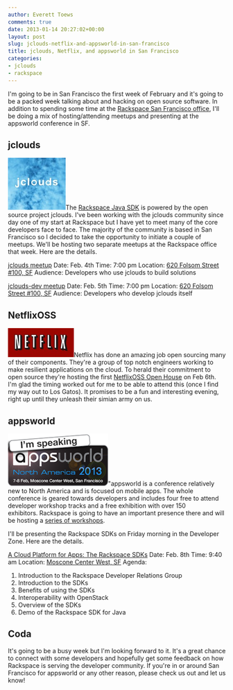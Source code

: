 ```yaml
---
author: Everett Toews
comments: true
date: 2013-01-14 20:27:02+00:00
layout: post
slug: jclouds-netflix-and-appsworld-in-san-francisco
title: jclouds, Netflix, and appsworld in San Francisco
categories:
- jclouds
- rackspace
---
```


I'm going to be in San Francisco the first week of February and it's going to be a packed week talking about and hacking on open source software. In addition to spending some time at the [Rackspace San Francisco office](http://rackertalent.com/sanfrancisco/), I'll be doing a mix of hosting/attending meetups and presenting at the appsworld conference in SF.

## jclouds

<img class="img-right" src="/img/posts/jclouds.jpg"/>The [Rackspace Java SDK](http://docs.rackspace.com/sdks/guide/content/java.html) is powered by the open source project jclouds. I've been working with the jclouds community since day one of my start at Rackspace but I have yet to meet many of the core developers face to face. The majority of the community is based in San Francisco so I decided to take the opportunity to initiate a couple of meetups. We'll be hosting two separate meetups at the Rackspace office that week. Here are the details.

[jclouds meetup](http://www.meetup.com/jclouds/events/99094612/)
Date: Feb. 4th
Time: 7:00 pm
Location: [620 Folsom Street #100, SF](https://maps.google.com/maps?q=Rackspace&hl=en&ll=37.7853,-122.397501&spn=0.009819,0.01929&cid=5486495890908256018&gl=US&t=m&z=16&iwloc=A)
Audience: Developers who use jclouds to build solutions

[jclouds-dev meetup](https://groups.google.com/d/msg/jclouds-dev/lMxzIWmFPE8/rawCJunSuPQJ)
Date: Feb. 5th
Time: 7:00 pm
Location: [620 Folsom Street #100, SF](https://maps.google.com/maps?q=Rackspace&hl=en&ll=37.7853,-122.397501&spn=0.009819,0.01929&cid=5486495890908256018&gl=US&t=m&z=16&iwloc=A)
Audience: Developers who develop jclouds itself

## NetflixOSS


<img class="img-right" src="/img/posts/netflix.jpg"/>Netflix has done an amazing job open sourcing many of their components. They're a group of top notch engineers working to make resilient applications on the cloud. To herald their commitment to open source they're hosting the first [NetflixOSS Open House](http://techblog.netflix.com/2013/01/netflixoss-open-house.html) on Feb 6th. I'm glad the timing worked out for me to be able to attend this (once I find my way out to Los Gatos). It promises to be a fun and interesting evening, right up until they unleash their simian army on us.

## appsworld

<img class="img-right" src="/img/posts/appsworld.png"/>"appsworld is a conference relatively new to North America and is focused on mobile apps. The whole conference is geared towards developers and includes four free to attend developer workshop tracks and a free exhibition with over 150 exhibitors. Rackspace is going to have an important presence there and will be hosting a [series of workshops](http://www.apps-world.net/northamerica/agenda/rackspace-workshops).

I'll be presenting the Rackspace SDKs on Friday morning in the Developer Zone. Here are the details.

[A Cloud Platform for Apps: The Rackspace SDKs](http://www.apps-world.net/northamerica/agenda/tracks/developer-zone)
Date: Feb. 8th
Time: 9:40 am
Location: [Moscone Center West, SF](https://maps.google.com/maps?q=moscone+center&hl=en&ll=37.784503,-122.401578&spn=0.009819,0.01929&fb=1&gl=us&hq=moscone+center&hnear=moscone+center&cid=0,0,3424017263555639183&t=m&z=16&iwloc=A)
Agenda:

  1. Introduction to the Rackspace Developer Relations Group
  2. Introduction to the SDKs
  3. Benefits of using the SDKs
  4. Interoperability with OpenStack
  5. Overview of the SDKs
  6. Demo of the Rackspace SDK for Java

## Coda

It's going to be a busy week but I'm looking forward to it. It's a great chance to connect with some developers and hopefully get some feedback on how Rackspace is serving the developer community. If you're in or around San Francisco for appsworld or any other reason, please check us out and let us know!
